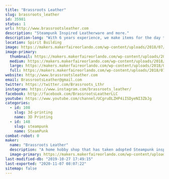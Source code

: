 ```yaml
---
title: "Brassroots Leather"
slug: brassroots_leather
id: 35981
status: 1
url: http://www.brassrootsleather.com
description: "Steampunk Inspired Leatherware and more."
description-long: "With 6 years experience, we make items for the day to day use with steampunk as the inspiration. We understand that leather is a natural substance and very versatile, but it makes things that can last a long time and that means less waste. Our items range in size and shape, and they are usually customized for the individual. Some of the items are: coffee cup wraps, straps for vests, belts, wallets, ID cases, can coozies, hair barrettes, tea duelers, bookmarks, and more."
location: Spirit Building
image: https://makers.makerfaireorlando.com/wp-content/uploads/2018/07/26225928989_928dd84777_k-1024x683.jpg
image-primary:
  thumbnail: https://makers.makerfaireorlando.com/wp-content/uploads/2018/07/26225928989_928dd84777_k-150x150.jpg
  medium: https://makers.makerfaireorlando.com/wp-content/uploads/2018/07/26225928989_928dd84777_k-300x200.jpg
  large: https://makers.makerfaireorlando.com/wp-content/uploads/2018/07/26225928989_928dd84777_k-1024x683.jpg
  full: https://makers.makerfaireorlando.com/wp-content/uploads/2018/07/26225928989_928dd84777_k.jpg
website: http://www.brassrootsleather.com
email: BrassrootsLeather@gmail.com
twitter: https://twitter.com/Brassroots_Lthr
instagram: https://www.instagram.com/brassroots_leather/
facebook: http://facebook.com/BrassrootsLeatherLLC
youtube: https://www.youtube.com/channel/UCgruOLZHP4iISDyeNI3ZbJg
categories:
  - id: 108
    slug: 3d-printing
    name: 3D Printing
  - id: 148
    slug: steampunk
    name: SteamPunk
combat-robot: 0
maker:
  name: "Brassroots Leather"
  description: "A home hobby shop that has taken adopted Steampunk inspired leather crafting. We strive to make things new, fresh and unique.  Our items vary in size and can be big or small, all with the customer's design in mind. We make personal items that take hours of pre-planning, designing and learning of new crafts in order to complete, many are more than just leather. Using drafting knowledge, we review all parts of the design prior to construction, details, and even measurements to assure that everything fits exactly to how we need it. We are ever growing in our makings, items, ideas, and costume builds. Please check out our links to see all we have accomplished."
  image-primary: https://makers.makerfaireorlando.com/wp-content/uploads/2015/05/Brassroots-Icon.png
last-modified-db: "2019-10-27 17:49:15"
last-exported: "2020-11-07 08:07:22"
sitemap: false
---
```

